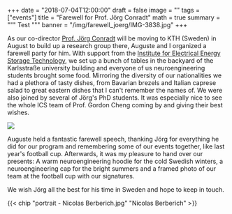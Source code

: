 +++
date = "2018-07-04T12:00:00"
draft = false
image = ""
tags = ["events"]
title = "Farewell for Prof. Jörg Conradt"
math = true
summary = """
Test
"""
banner = "/img/farewell_joerg/IMG-3838.jpg"
+++

As our co-director [Prof. Jörg Conradt](https://www.nst.ei.tum.de/team/jorg-conradt/) will be moving to KTH (Sweden) in August to build up a research group there, Auguste and I organized a farewell party for him. 
With support from the [Institute for Electrical Energy Storage Technology](https://www.ees.ei.tum.de/en/homepage/), we set up a bunch of tables in the backyard of the Karlsstraße university building and everyone of us neuroengineering students brought some food. 
Mirroring the diversity of our nationalities we had a plethora of tasty dishes, from Bavarian brezels and Italian caprese salad to great eastern dishes that I can't remember the names of. We were also joined by several of Jörg's PhD students. It was especially nice to see the whole ICS team of Prof. Gordon Cheng coming by and giving their best wishes. 

![](/img/farewell_joerg/presents.jpg)

Auguste held a fantastic farewell speech, thanking Jörg for everything he did for our program and remembering some of our events together, like last year's football cup. Afterwards, it was my pleasure to hand over our presents: A warm neuroengineering hoodie for the cold Swedish winters, a neuroengineering cap for the bright summers and a framed photo of our team at the football cup with our signatures.

We wish Jörg all the best for his time in Sweden and hope to keep in touch. 

{{< chip "portrait - Nicolas Berberich.jpg" "Nicolas Berberich" >}}